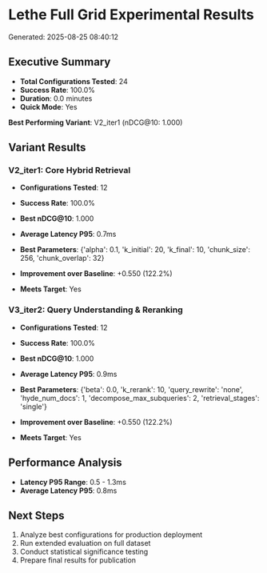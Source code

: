 # Lethe Full Grid Experimental Results

Generated: 2025-08-25 08:40:12

## Executive Summary

- **Total Configurations Tested**: 24
- **Success Rate**: 100.0%
- **Duration**: 0.0 minutes
- **Quick Mode**: Yes

**Best Performing Variant**: V2_iter1 (nDCG@10: 1.000)

## Variant Results

### V2_iter1: Core Hybrid Retrieval

- **Configurations Tested**: 12
- **Success Rate**: 100.0%
- **Best nDCG@10**: 1.000
- **Average Latency P95**: 0.7ms
- **Best Parameters**: {'alpha': 0.1, 'k_initial': 20, 'k_final': 10, 'chunk_size': 256, 'chunk_overlap': 32}

- **Improvement over Baseline**: +0.550 (122.2%)
- **Meets Target**: Yes

### V3_iter2: Query Understanding & Reranking

- **Configurations Tested**: 12
- **Success Rate**: 100.0%
- **Best nDCG@10**: 1.000
- **Average Latency P95**: 0.9ms
- **Best Parameters**: {'beta': 0.0, 'k_rerank': 10, 'query_rewrite': 'none', 'hyde_num_docs': 1, 'decompose_max_subqueries': 2, 'retrieval_stages': 'single'}

- **Improvement over Baseline**: +0.550 (122.2%)
- **Meets Target**: Yes

## Performance Analysis

- **Latency P95 Range**: 0.5 - 1.3ms
- **Average Latency P95**: 0.8ms

## Next Steps

1. Analyze best configurations for production deployment
2. Run extended evaluation on full dataset
3. Conduct statistical significance testing
4. Prepare final results for publication
